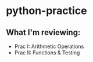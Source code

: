 # python-practice
## What I'm reviewing:

- Prac I: Arithmetic Operations
- Prac II: Functions & Testing
